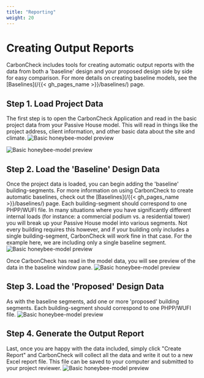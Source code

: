 ```yaml
---
title: "Reporting"
weight: 20
---
```


# Creating Output Reports
CarbonCheck includes tools for creating automatic output reports with the data from both a 'baseline' design and your proposed design side by side for easy comparison. For more details on creating baseline models, see the [Baselines](/{{< gh_pages_name >}}/baselines/) page.


## Step 1. Load Project Data
The first step is to open the CarbonCheck Application and read in the basic project data from your Passive House model. This will read in things like the project address, client information, and other basic data about the site and climate.
![Basic honeybee-model preview](/CarbonCheck/img/reporting/reporting_1_read_proj_data.png)

![Basic honeybee-model preview](/CarbonCheck/img/reporting/reporting_2_proj_data.png)


## Step 2. Load the 'Baseline' Design Data
Once the project data is loaded, you can begin adding the 'baseline' building-segments. For more information on using CarbonCheck to create automatic baselines, check out the [Baselines](/{{< gh_pages_name >}}/baselines/) page. Each building-segment should correspond to one PHPP/WUFI file. In many situations where you have significantly different internal loads (for instance: a commercial podium vs. a residential tower) you will break up your Passive House model into various segments. Not every building requires this however, and if your building only includes a single building-segment, CarbonCheck will work fine in that case. For the example here, we are including only a single baseline segment.
![Basic honeybee-model preview](/CarbonCheck/img/reporting/add_baseline_segment.png)

Once CarbonCheck has read in the model data, you will see preview of the data in the baseline window pane.
![Basic honeybee-model preview](/CarbonCheck/img/reporting/add_baseline_segment_done.png)

## Step 3. Load the 'Proposed' Design Data
As with the baseline segments, add one or more 'proposed' building segments. Each building-segment should correspond to one PHPP/WUFI file.
![Basic honeybee-model preview](/CarbonCheck/img/reporting/add_proposed_segment.png)

## Step 4. Generate the Output Report
Last, once you are happy with the data included, simply click "Create Report" and CarbonCheck will collect all the data and write it out to a new Excel report file. This file can be saved to your computer and submitted to your project reviewer. 
![Basic honeybee-model preview](/CarbonCheck/img/reporting/create_report.png)

